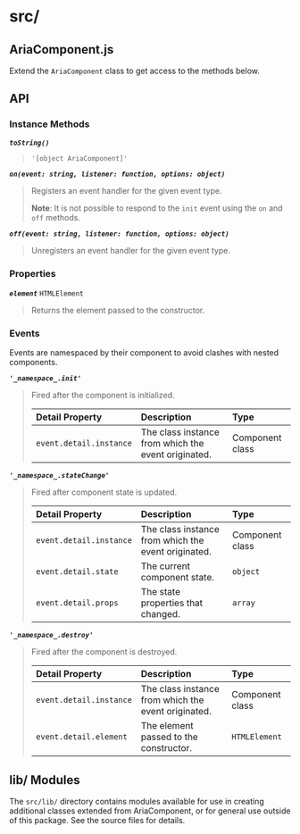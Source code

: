 src/
=============

## AriaComponent.js

Extend the `AriaComponent` class to get access to the methods below.

## API

### Instance Methods

_**`toString()`**_  
> `'[object AriaComponent]'`

_**`on(event: string, listener: function, options: object)`**_  
> Registers an event handler for the given event type.  
>
> **Note**: It is not possible to respond to the `init` event using the `on` and `off` methods.

_**`off(event: string, listener: function, options: object)`**_  
> Unregisters an event handler for the given event type.

### Properties

_**`element`**_ `HTMLElement`  
> Returns the element passed to the constructor.

### Events

Events are namespaced by their component to avoid clashes with nested components.

_**`'_namespace_.init'`**_

> Fired after the component is initialized.
> 
> | Detail Property | Description | Type |
> |:--|:--|:--|
> | `event.detail.instance` | The class instance from which the event originated. | Component class |

_**`'_namespace_.stateChange'`**_

> Fired after component state is updated.
> 
> | Detail Property | Description | Type |
> |:--|:--|:--|
> | `event.detail.instance` | The class instance from which the event originated. | Component class |
> | `event.detail.state` | The current component state. | `object` |
> | `event.detail.props` | The state properties that changed. | `array` |

_**`'_namespace_.destroy'`**_

> Fired after the component is destroyed.
> 
> | Detail Property | Description | Type |
> |:--|:--|:--|
> | `event.detail.instance` | The class instance from which the event originated. | Component class |
> | `event.detail.element` | The element passed to the constructor. | `HTMLElement` |

## lib/ Modules

The `src/lib/` directory contains modules available for use in creating 
additional classes extended from AriaComponent, or for general use outside of 
this package. See the source files for details.

